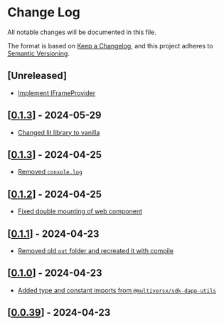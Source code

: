 # Change Log

All notable changes will be documented in this file.

The format is based on [Keep a Changelog](https://keepachangelog.com/en/1.0.0/),
and this project adheres to [Semantic Versioning](https://semver.org/spec/v2.0.0.html).

## [Unreleased]

- [Implement IFrameProvider](https://github.com/multiversx/mx-wallet-dapp/pull/46)

## [[0.1.3](https://github.com/multiversx/mx-wallet-dapp/pull/45)] - 2024-05-29
- [Changed lit library to vanilla](https://github.com/multiversx/mx-wallet-dapp/pull/44)

## [[0.1.3](https://github.com/multiversx/mx-wallet-dapp/pull/42)] - 2024-04-25
- [Removed `console.log`](https://github.com/multiversx/mx-wallet-dapp/pull/41)

## [[0.1.2](https://github.com/multiversx/mx-wallet-dapp/pull/40)] - 2024-04-25
- [Fixed double mounting of web component](https://github.com/multiversx/mx-wallet-dapp/pull/39)

## [[0.1.1](https://github.com/multiversx/mx-wallet-dapp/pull/38)] - 2024-04-23
- [Removed old `out` folder and recreated it with compile](https://github.com/multiversx/mx-wallet-dapp/pull/38)


## [[0.1.0](https://github.com/multiversx/mx-wallet-dapp/pull/37)] - 2024-04-23
- [Added type and constant imports from `@multiversx/sdk-dapp-utils`](https://github.com/multiversx/mx-wallet-dapp/pull/34)

## [[0.0.39](https://github.com/multiversx/mx-wallet-dapp/pull/33)] - 2024-04-23
